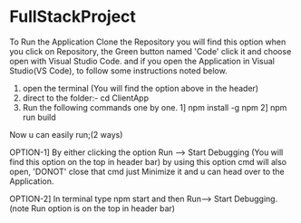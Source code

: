# FullStackProject


To Run the Application Clone the Repository you will find this option when you click on Repository, 
the Green button named 'Code' click it and choose open with Visual Studio Code.
and if you open the Application in Visual Studio(VS Code),
to follow some instructions noted below.
1. open the terminal (You will find the option above in the header)
2. direct to the folder:- cd ClientApp
3. Run the following commands one by one.
1] npm install -g npm
2] npm run build

Now u can easily run;(2 ways)

OPTION-1]
By either clicking the option Run --> Start Debugging (You will find this option on the top in header bar) by using this option cmd will also open,
'DONOT' close that cmd just Minimize it and u can head over to the Application.

OPTION-2] 
In terminal type npm start and then Run--> Start Debugging. (note Run option is on the top in header bar)
